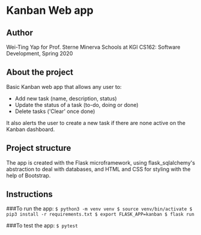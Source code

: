 # Kanban Web app

## Author
Wei-Ting Yap
for
Prof. Sterne
Minerva Schools at KGI
CS162: Software Development, Spring 2020

## About the project
Basic Kanban web app that allows any user to:
- Add new task (name, description, status)
- Update the status of a task (to-do, doing or done)
- Delete tasks ('Clear' once done)

It also alerts the user to create a new task if there are none active on the Kanban dashboard.

## Project structure
The app is created with the Flask microframework, using flask_sqlalchemy's abstraction to deal with databases, and HTML and CSS for styling with the help of Bootstrap.

## Instructions

###To run the app:
`
$ python3 -m venv venv
$ source venv/bin/activate
$ pip3 install -r requirements.txt
$ export FLASK_APP=kanban
$ flask run
`

###To test the app:
`
$ pytest
`
